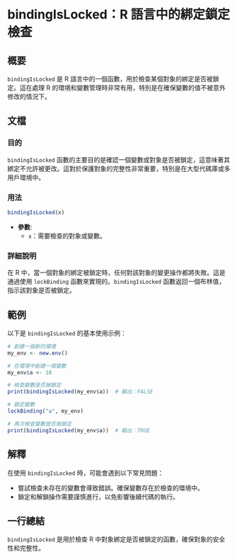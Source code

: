 <!--
Meta Description: # bindingIsLocked：R 語言中的綁定鎖定檢查 ## 概要 `bindingIsLocked` 是 R 語言中的一個函數，用於檢查某個對象的綁定是否被鎖定。這在處理 R 的環境和變數管理時非常有用，特別是在確保變數的值不被意外修改的情況下。 ## 文檔 ### 目的 `bindingI...
Meta Keywords: bindingislocked, my_env, lockbinding, print, 語言中的綁定鎖定檢查
-->

# bindingIsLocked：R 語言中的綁定鎖定檢查

## 概要
`bindingIsLocked` 是 R 語言中的一個函數，用於檢查某個對象的綁定是否被鎖定。這在處理 R 的環境和變數管理時非常有用，特別是在確保變數的值不被意外修改的情況下。

## 文檔
### 目的
`bindingIsLocked` 函數的主要目的是確認一個變數或對象是否被鎖定，這意味著其綁定不允許被更改。這對於保護對象的完整性非常重要，特別是在大型代碼庫或多用戶環境中。

### 用法
```R
bindingIsLocked(x)
```

- **參數**:
  - `x`：需要檢查的對象或變數。

### 詳細說明
在 R 中，當一個對象的綁定被鎖定時，任何對該對象的變更操作都將失敗。這是通過使用 `lockBinding` 函數來實現的。`bindingIsLocked` 函數返回一個布林值，指示該對象是否被鎖定。

## 範例
以下是 `bindingIsLocked` 的基本使用示例：

```R
# 創建一個新的環境
my_env <- new.env()

# 在環境中創建一個變數
my_env$a <- 10

# 檢查變數是否被鎖定
print(bindingIsLocked(my_env$a))  # 輸出：FALSE

# 鎖定變數
lockBinding("a", my_env)

# 再次檢查變數是否被鎖定
print(bindingIsLocked(my_env$a))  # 輸出：TRUE
```

## 解釋
在使用 `bindingIsLocked` 時，可能會遇到以下常見問題：
- 嘗試檢查未存在的變數會導致錯誤。確保變數存在於檢查的環境中。
- 鎖定和解鎖操作需要謹慎進行，以免影響後續代碼的執行。

## 一行總結
`bindingIsLocked` 是用於檢查 R 中對象綁定是否被鎖定的函數，確保對象的安全性和完整性。
